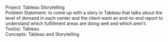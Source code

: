 Project: Tableau Storytelling             
Problem Statement: to come up with a story in Tableau that talks about the level of demand in each center and the client want an end-to-end report to understand which fulfillment areas are doing well and which aren't.           
Tool(s): Tableau                      
Concepts: Tableau and Storytelling
